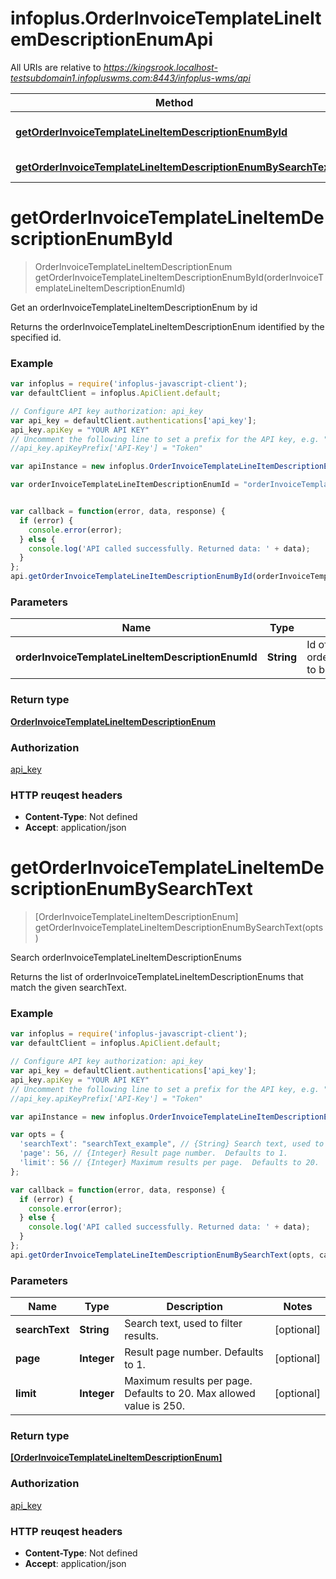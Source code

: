 # infoplus.OrderInvoiceTemplateLineItemDescriptionEnumApi

All URIs are relative to *https://kingsrook.localhost-testsubdomain1.infopluswms.com:8443/infoplus-wms/api*

Method | HTTP request | Description
------------- | ------------- | -------------
[**getOrderInvoiceTemplateLineItemDescriptionEnumById**](OrderInvoiceTemplateLineItemDescriptionEnumApi.md#getOrderInvoiceTemplateLineItemDescriptionEnumById) | **GET** /beta/orderInvoiceTemplateLineItemDescriptionEnum/{orderInvoiceTemplateLineItemDescriptionEnumId} | Get an orderInvoiceTemplateLineItemDescriptionEnum by id
[**getOrderInvoiceTemplateLineItemDescriptionEnumBySearchText**](OrderInvoiceTemplateLineItemDescriptionEnumApi.md#getOrderInvoiceTemplateLineItemDescriptionEnumBySearchText) | **GET** /beta/orderInvoiceTemplateLineItemDescriptionEnum/search | Search orderInvoiceTemplateLineItemDescriptionEnums


<a name="getOrderInvoiceTemplateLineItemDescriptionEnumById"></a>
# **getOrderInvoiceTemplateLineItemDescriptionEnumById**
> OrderInvoiceTemplateLineItemDescriptionEnum getOrderInvoiceTemplateLineItemDescriptionEnumById(orderInvoiceTemplateLineItemDescriptionEnumId)

Get an orderInvoiceTemplateLineItemDescriptionEnum by id

Returns the orderInvoiceTemplateLineItemDescriptionEnum identified by the specified id.

### Example
```javascript
var infoplus = require('infoplus-javascript-client');
var defaultClient = infoplus.ApiClient.default;

// Configure API key authorization: api_key
var api_key = defaultClient.authentications['api_key'];
api_key.apiKey = "YOUR API KEY"
// Uncomment the following line to set a prefix for the API key, e.g. "Token" (defaults to null)
//api_key.apiKeyPrefix['API-Key'] = "Token"

var apiInstance = new infoplus.OrderInvoiceTemplateLineItemDescriptionEnumApi()

var orderInvoiceTemplateLineItemDescriptionEnumId = "orderInvoiceTemplateLineItemDescriptionEnumId_example"; // {String} Id of orderInvoiceTemplateLineItemDescriptionEnum to be returned.


var callback = function(error, data, response) {
  if (error) {
    console.error(error);
  } else {
    console.log('API called successfully. Returned data: ' + data);
  }
};
api.getOrderInvoiceTemplateLineItemDescriptionEnumById(orderInvoiceTemplateLineItemDescriptionEnumId, callback);
```

### Parameters

Name | Type | Description  | Notes
------------- | ------------- | ------------- | -------------
 **orderInvoiceTemplateLineItemDescriptionEnumId** | **String**| Id of orderInvoiceTemplateLineItemDescriptionEnum to be returned. | 

### Return type

[**OrderInvoiceTemplateLineItemDescriptionEnum**](OrderInvoiceTemplateLineItemDescriptionEnum.md)

### Authorization

[api_key](../README.md#api_key)

### HTTP reuqest headers

 - **Content-Type**: Not defined
 - **Accept**: application/json

<a name="getOrderInvoiceTemplateLineItemDescriptionEnumBySearchText"></a>
# **getOrderInvoiceTemplateLineItemDescriptionEnumBySearchText**
> [OrderInvoiceTemplateLineItemDescriptionEnum] getOrderInvoiceTemplateLineItemDescriptionEnumBySearchText(opts)

Search orderInvoiceTemplateLineItemDescriptionEnums

Returns the list of orderInvoiceTemplateLineItemDescriptionEnums that match the given searchText.

### Example
```javascript
var infoplus = require('infoplus-javascript-client');
var defaultClient = infoplus.ApiClient.default;

// Configure API key authorization: api_key
var api_key = defaultClient.authentications['api_key'];
api_key.apiKey = "YOUR API KEY"
// Uncomment the following line to set a prefix for the API key, e.g. "Token" (defaults to null)
//api_key.apiKeyPrefix['API-Key'] = "Token"

var apiInstance = new infoplus.OrderInvoiceTemplateLineItemDescriptionEnumApi()

var opts = { 
  'searchText': "searchText_example", // {String} Search text, used to filter results.
  'page': 56, // {Integer} Result page number.  Defaults to 1.
  'limit': 56 // {Integer} Maximum results per page.  Defaults to 20.  Max allowed value is 250.
};

var callback = function(error, data, response) {
  if (error) {
    console.error(error);
  } else {
    console.log('API called successfully. Returned data: ' + data);
  }
};
api.getOrderInvoiceTemplateLineItemDescriptionEnumBySearchText(opts, callback);
```

### Parameters

Name | Type | Description  | Notes
------------- | ------------- | ------------- | -------------
 **searchText** | **String**| Search text, used to filter results. | [optional] 
 **page** | **Integer**| Result page number.  Defaults to 1. | [optional] 
 **limit** | **Integer**| Maximum results per page.  Defaults to 20.  Max allowed value is 250. | [optional] 

### Return type

[**[OrderInvoiceTemplateLineItemDescriptionEnum]**](OrderInvoiceTemplateLineItemDescriptionEnum.md)

### Authorization

[api_key](../README.md#api_key)

### HTTP reuqest headers

 - **Content-Type**: Not defined
 - **Accept**: application/json

